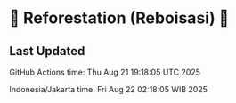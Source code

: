 
# 🌳 Reforestation (Reboisasi) 🌲

## Last Updated

GitHub Actions time: Thu Aug 21 19:18:05 UTC 2025

Indonesia/Jakarta time: Fri Aug 22 02:18:05 WIB 2025
